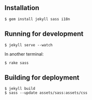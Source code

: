 ## Installation

```
$ gem install jekyll sass i18n
```

## Running for development
```
$ jekyll serve --watch
```
In another terminal:

```
$ rake sass
```

## Building for deployment
```
$ jekyll build
$ sass --update assets/sass:assets/css
```